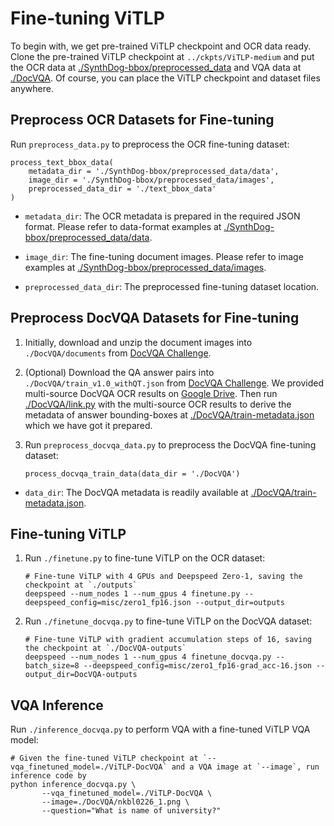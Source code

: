 # Fine-tuning ViTLP
To begin with, we get pre-trained ViTLP checkpoint and OCR data ready. Clone the pre-trained ViTLP checkpoint at `../ckpts/ViTLP-medium` and put the OCR data at [./SynthDog-bbox/preprocessed_data](https://github.com/Veason-silverbullet/ViTLP/tree/main/finetuning/SynthDog-bbox/preprocessed_data/data) and VQA data at [./DocVQA](https://github.com/Veason-silverbullet/ViTLP/tree/main/finetuning/DocVQA). Of course, you can place the ViTLP checkpoint and dataset files anywhere.



## Preprocess OCR Datasets for Fine-tuning
Run `preprocess_data.py` to preprocess the OCR fine-tuning dataset:

<pre><code>process_text_bbox_data(
    metadata_dir = './SynthDog-bbox/preprocessed_data/data',
    image_dir = './SynthDog-bbox/preprocessed_data/images',
    preprocessed_data_dir = './text_bbox_data'
)</code></pre>

- `metadata_dir`: The OCR metadata is prepared in the required JSON format. Please refer to data-format examples at [./SynthDog-bbox/preprocessed_data/data](https://github.com/Veason-silverbullet/ViTLP/tree/main/finetuning/SynthDog-bbox/preprocessed_data/data).

- `image_dir`: The fine-tuning document images. Please refer to image examples at [./SynthDog-bbox/preprocessed_data/images](https://github.com/Veason-silverbullet/ViTLP/tree/main/finetuning/SynthDog-bbox/preprocessed_data/images).

- `preprocessed_data_dir`: The preprocessed fine-tuning dataset location.



## Preprocess DocVQA Datasets for Fine-tuning
1. Initially, download and unzip the document images into `./DocVQA/documents` from [DocVQA Challenge](https://rrc.cvc.uab.es/?ch=17&com=downloads).

2. (Optional) Download the QA answer pairs into `./DocVQA/train_v1.0_withQT.json` from [DocVQA Challenge](https://rrc.cvc.uab.es/?ch=17&com=downloads). We provided multi-source DocVQA OCR results on [Google Drive](https://drive.google.com/drive/folders/1AqVlqT0EP17wxxQjO_wcQwn2U7hIK1bh?usp=sharing). Then run [./DocVQA/link.py](https://github.com/Veason-silverbullet/ViTLP/tree/main/finetuning/DocVQA/link.py) with the multi-source OCR results to derive the metadata of answer bounding-boxes at [./DocVQA/train-metadata.json](https://github.com/Veason-silverbullet/ViTLP/tree/main/finetuning/DocVQA/train-metadata.json) which we have got it prepared.

3. Run `preprocess_docvqa_data.py` to preprocess the DocVQA fine-tuning dataset:

   <pre><code>process_docvqa_train_data(data_dir = './DocVQA')</code></pre>

- `data_dir`: The DocVQA metadata is readily available at [./DocVQA/train-metadata.json](https://github.com/Veason-silverbullet/ViTLP/tree/main/finetuning/DocVQA/train-metadata.json).



## Fine-tuning ViTLP
1. Run `./finetune.py` to fine-tune ViTLP on the OCR dataset:
   <pre><code># Fine-tune ViTLP with 4 GPUs and Deepspeed Zero-1, saving the checkpoint at `./outputs`
   deepspeed --num_nodes 1 --num_gpus 4 finetune.py --deepspeed_config=misc/zero1_fp16.json --output_dir=outputs</code></pre>


2. Run `./finetune_docvqa.py` to fine-tune ViTLP on the DocVQA dataset:
   <pre><code># Fine-tune ViTLP with gradient accumulation steps of 16, saving the checkpoint at `./DocVQA-outputs`
   deepspeed --num_nodes 1 --num_gpus 4 finetune_docvqa.py --batch_size=8 --deepspeed_config=misc/zero1_fp16-grad_acc-16.json --output_dir=DocVQA-outputs</code></pre>


## VQA Inference
Run `./inference_docvqa.py` to perform VQA with a fine-tuned ViTLP VQA model:
<pre><code># Given the fine-tuned ViTLP checkpoint at `--vqa_finetuned_model=./ViTLP-DocVQA` and a VQA image at `--image`, run inference code by
python inference_docvqa.py \
       --vqa_finetuned_model=./ViTLP-DocVQA \
       --image=./DocVQA/nkbl0226_1.png \
       --question="What is name of university?"</code></pre>
